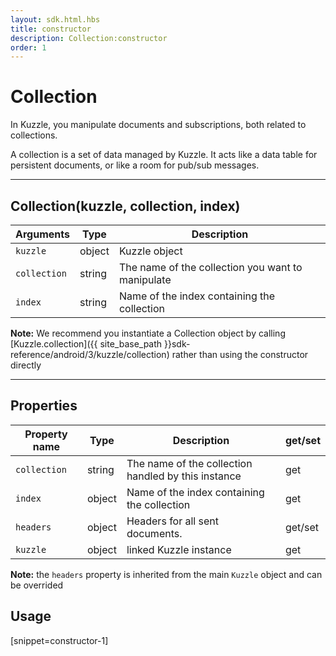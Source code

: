 ```yaml
---
layout: sdk.html.hbs
title: constructor
description: Collection:constructor
order: 1
---
```

  

# Collection
In Kuzzle, you manipulate documents and subscriptions, both related to collections.

A collection is a set of data managed by Kuzzle. It acts like a data table for persistent documents, or like a room for pub/sub messages.

---

## Collection(kuzzle, collection, index)

| Arguments | Type | Description |
|---------------|---------|----------------------------------------|
| ``kuzzle`` | object | Kuzzle object |
| ``collection`` | string | The name of the collection you want to manipulate |
| ``index`` | string | Name of the index containing the collection |

**Note:** We recommend you instantiate a Collection object by calling [Kuzzle.collection]({{ site_base_path }}sdk-reference/android/3/kuzzle/collection) rather than using the constructor directly

---

## Properties

| Property name | Type | Description | get/set |
|--------------|--------|-----------------------------------|---------|
| ``collection`` | string | The name of the collection handled by this instance | get |
| ``index`` | object | Name of the index containing the collection | get |
| ``headers`` | object | Headers for all sent documents. | get/set |
| ``kuzzle`` | object | linked Kuzzle instance | get |

**Note:** the ``headers`` property is inherited from the main ``Kuzzle`` object and can be overrided

## Usage

[snippet=constructor-1]
